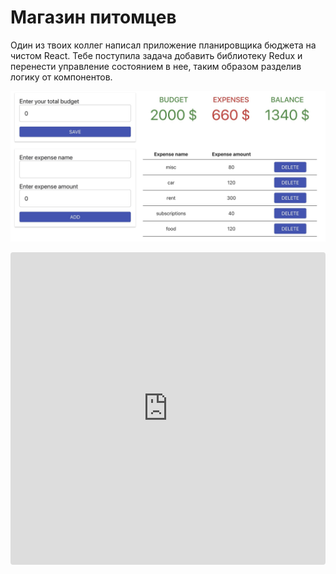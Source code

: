 # Магазин питомцев

Один из твоих коллег написал приложение планировщика бюджета на чистом React.
Тебе поступила задача добавить библиотеку Redux и перенести управление
состоянием в нее, таким образом разделив логику от компонентов.

![preview](./preview.jpg)

<iframe src="https://codesandbox.io/embed/budget-planer-app-homework-3-yhf4g?fontsize=14" title="Budget Planner homework" allow="geolocation; microphone; camera; midi; vr; accelerometer; gyroscope; payment; ambient-light-sensor; encrypted-media" style="width:100%; height:500px; border:0; border-radius: 4px; overflow:hidden;" sandbox="allow-modals allow-forms allow-popups allow-scripts allow-same-origin"></iframe>
